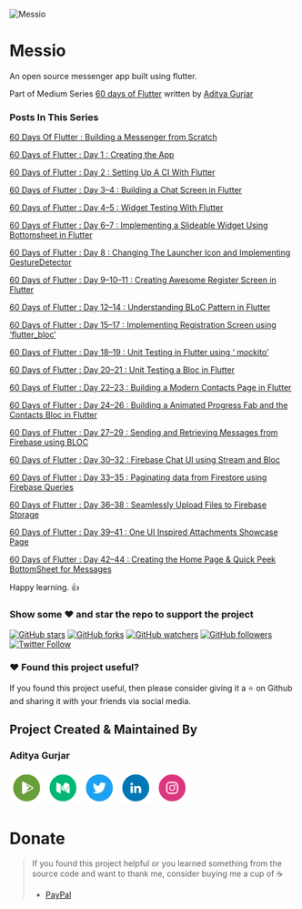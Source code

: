 
![Messio](https://raw.githubusercontent.com/adityadroid/Messio/master/assets/launcher/ic_launcher.png)
# Messio
An open source messenger app built using flutter.

Part of Medium Series [60 days of Flutter](https://medium.com/@adityadroid/60-days-of-flutter-building-a-messenger-from-scratch-ab2c89e1fd0f) written by [Aditya Gurjar](https://medium.com/@adityadroid)

### Posts In This Series

[60 Days Of Flutter : Building a Messenger from Scratch](https://medium.com/@adityadroid/60-days-of-flutter-building-a-messenger-from-scratch-ab2c89e1fd0f)

[60 Days of Flutter : Day 1 : Creating the App](https://medium.com/@adityadroid/60-days-of-flutter-creating-the-app-ea0407b472ae)

[60 Days of Flutter : Day 2 : Setting Up A CI With Flutter](https://medium.com/@adityadroid/60-days-of-flutter-day-2-setting-up-a-ci-with-flutter-8f77bebd1b86)

[60 Days of Flutter : Day 3–4 : Building a Chat Screen in Flutter](https://medium.com/@adityadroid/60-days-of-flutter-day-3-4-building-a-chat-screen-in-flutter-e2ed36388dc7?sk=da6cf57f149fa2d61d481cb2f93edde4)

[60 Days of Flutter : Day 4–5 : Widget Testing With Flutter](https://medium.com/@adityadroid/60-days-of-flutter-day-4-5-widget-testing-with-flutter-a30236dd04fc?sk=50feba54f4cf238b2422f72ce3da01f0)

[60 Days of Flutter : Day 6–7 : Implementing a Slideable Widget Using Bottomsheet in Flutter](https://medium.com/@adityadroid/60-days-of-flutter-day-6-7-implementing-a-slideable-widget-using-bottomsheet-in-flutter-c320dc106f2b?sk=18ddb63ed2fb69dfc90d6aa8f4ac574f)

[60 Days of Flutter : Day 8 : Changing The Launcher Icon and Implementing GestureDetector](https://medium.com/@adityadroid/60-days-of-flutter-day-8-changing-the-launcher-icon-and-implementing-gesturedetector-421a00ad854a)

[60 Days of Flutter : Day 9–10–11 : Creating Awesome Register Screen in Flutter](https://medium.com/@adityadroid/60-days-of-flutter-day-9-10-11-creating-awesome-register-screen-in-flutter-77db27227c07)

[60 Days of Flutter : Day 12–14 : Understanding BLoC Pattern in Flutter](https://medium.com/@adityadroid/60-days-of-flutter-day-12-14-understanding-bloc-pattern-in-flutter-8703486f716d)

[60 Days of Flutter : Day 15–17 : Implementing Registration Screen using ‘flutter_bloc’](https://medium.com/@adityadroid/60-days-of-flutter-building-a-messenger-day-15-17-implementing-registration-screen-using-d3a708d866a9)

[60 Days of Flutter : Day 18–19 : Unit Testing in Flutter using ‘ mockito’](https://medium.com/@adityadroid/60-days-of-flutter-building-a-messenger-day-18-19-unit-testing-in-flutter-using-mockito-8bafd7445dd8)

[60 Days of Flutter : Day 20–21 : Unit Testing a Bloc in Flutter](https://medium.com/@adityadroid/60-days-of-flutter-building-a-messenger-day-18-19-unit-testing-a-bloc-in-flutter-61e3c58918a2)

[60 Days of Flutter : Day 22–23 : Building a Modern Contacts Page in Flutter](https://medium.com/@adityadroid/60-days-of-flutter-building-a-messenger-day-22-23-building-a-modern-contacts-page-in-flutter-9f3cfd01d08d)

[60 Days of Flutter : Day 24–26 : Building a Animated Progress Fab and the Contacts Bloc in Flutter](https://medium.com/@adityadroid/60-days-of-flutter-building-a-messenger-day-24-26-building-a-animated-progress-fab-and-the-bf28c59b8472)

[60 Days of Flutter : Day 27–29 : Sending and Retrieving Messages from Firebase using BLOC](https://medium.com/@adityadroid/60-days-of-flutter-building-a-messenger-day-27-29-sending-and-retrieving-messages-from-e44135c8e95f)

[60 Days of Flutter : Day 30–32 : Firebase Chat UI using Stream and Bloc](https://medium.com/@adityadroid/60-days-of-flutter-building-a-messenger-day-30-32-firebase-chat-ui-using-stream-and-bloc-5d0e5f3e914b)

[60 Days of Flutter : Day 33–35 : Paginating data from Firestore using Firebase Queries](https://medium.com/@adityadroid/60-days-of-flutter-building-a-messenger-day-33-35-paginating-data-from-firestore-using-2391b90e8cda)

[60 Days of Flutter : Day 36–38 : Seamlessly Upload Files to Firebase Storage](https://medium.com/@adityadroid/60-days-of-flutter-building-a-messenger-day-36-38-chat-attachments-seamlessly-upload-and-8d334a4e52b5)

[60 Days of Flutter : Day 39–41 : One UI Inspired Attachments Showcase Page](https://medium.com/@adityadroid/60-days-of-flutter-building-a-messenger-day-39-41-one-ui-inspired-attachments-showcase-page-5962af007ab4)

[60 Days of Flutter : Day 42–44 : Creating the Home Page & Quick Peek BottomSheet for Messages](https://medium.com/@adityadroid/60-days-of-flutter-building-a-messenger-day-42-45-creating-the-home-page-quick-peek-7264bc68e86d)


Happy learning. :+1:

### Show some :heart: and star the repo to support the project


[![GitHub stars](https://img.shields.io/github/stars/adityadroid/messio.svg?style=social&label=Star)](https://github.com/adityadroid/messio) [![GitHub forks](https://img.shields.io/github/forks/adityadroid/messio.svg?style=social&label=Fork)](https://github.com/adityadroid/messio/fork) [![GitHub watchers](https://img.shields.io/github/watchers/adityadroid/messio.svg?style=social&label=Watch)](https://github.com/adityadroid/messio) [![GitHub followers](https://img.shields.io/github/followers/adityadroid.svg?style=social&label=Follow)](https://github.com/adityadroid/messio)
[![Twitter Follow](https://img.shields.io/twitter/follow/adityadroid.svg?style=social)](https://twitter.com/adityadroid)

### :heart: Found this project useful?

If you found this project useful, then please consider giving it a :star: on Github and sharing it with your friends via social media.

## Project Created & Maintained By

### Aditya Gurjar

<a href="https://play.google.com/store/apps/developer?id=Aditya+Gurjar"><img src="https://github.com/aritraroy/social-icons/blob/master/play-store-icon.png?raw=true" width="60"></a> <a href="https://medium.com/@adityadroid"><img src="https://github.com/aritraroy/social-icons/blob/master/medium-icon.png?raw=true" width="60"></a>
<a href="https://twitter.com/adityadroid"><img src="https://github.com/aritraroy/social-icons/blob/master/twitter-icon.png?raw=true" width="60"></a>
<a href="https://linkedin.com/in/adityagurjar"><img src="https://github.com/aritraroy/social-icons/blob/master/linkedin-icon.png?raw=true" width="60"></a>
<a href="https://instagram.com/adityadroid"><img src="https://github.com/aritraroy/social-icons/blob/master/instagram-icon.png?raw=true" width="60"></a>

# Donate

> If you found this project helpful or you learned something from the source code and want to thank me, consider buying me a cup of :coffee:
>
> - [PayPal](https://www.paypal.me/adityadroid/)
